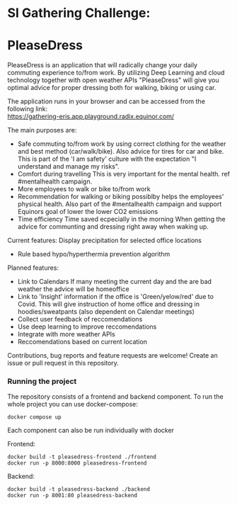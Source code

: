 # SI Gathering Challenge: 

# PleaseDress
PleaseDress is an application that will radically change your daily commuting experience to/from work. By utilizing Deep Learning and cloud technology together with open weather APIs "PleaseDress" will give you optimal advice for proper dressing both for walking, biking or using car.

The application runs in your browser and can be accessed from the following link:  
https://gathering-eris.app.playground.radix.equinor.com/

The main purposes are:
  - Safe commuting to/from work by using correct clothing for the weather and best method (car/walk/bike). Also advice for tires for car and bike.
    This is part of the 'I am safety' culture with the expectation "I understand and manage my risks".
  - Comfort during travelling
    This is very important for the mental health. ref #mentalhealth campaign. 
  - More employees to walk or bike to/from work
  - Recommendation for walking or biking possiblby helps the employees' physical health. Also part of the #mentalhealth campaign and support Equinors goal of lower the lower CO2
 emissions
  - Time efficiency
    Time saved ecpecially in the morning When getting the advice for communting and dressing right away when waking up.
  
 Current features:
 Display precipitation for selected office locations
- Rule based hypo/hyperthermia prevention algorithm
 
Planned features:
- Link to Calendars
  If many meeting the current day and the are bad weather the advice will be homeoffice
 - Link to 'Insight' information if the office is 'Green/yelow/red' due to Covid. 
 This will give instruction of home office and dressing in hoodies/sweatpants (also dependent on Calendar meetings)
- Collect user feedback of reccomendations
- Use deep learning to improve reccomendations
- Integrate with more weather APIs
- Reccomendations based on current location

Contributions, bug reports and feature requests are welcome! Create an issue or pull request in this repository.

### Running the project
The repository consists of a frontend and backend component. To run the whole project you can use docker-compose:

```
docker compose up
```

Each component can also be run individually with docker

Frontend:
```
docker build -t pleasedress-frontend ./frontend
docker run -p 8000:8000 pleasedress-frontend
```

Backend:
```
docker build -t pleasedress-backend ./backend
docker run -p 8001:80 pleasedress-backend
```
